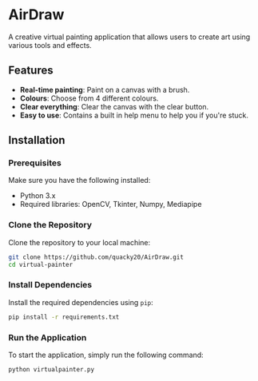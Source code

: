 # AirDraw

A creative virtual painting application that allows users to create art using various tools and effects.

## Features

- **Real-time painting**: Paint on a canvas with a brush.
- **Colours**: Choose from 4 different colours.
- **Clear everything**: Clear the canvas with the clear button.
- **Easy to use**: Contains a built in help menu to help you if you're stuck.

## Installation

### Prerequisites

Make sure you have the following installed:

- Python 3.x
- Required libraries: OpenCV, Tkinter, Numpy, Mediapipe

### Clone the Repository

Clone the repository to your local machine:

```bash
git clone https://github.com/quacky20/AirDraw.git
cd virtual-painter
```

### Install Dependencies

Install the required dependencies using `pip`:

```bash
pip install -r requirements.txt
```

### Run the Application

To start the application, simply run the following command:

```bash
python virtualpainter.py
```
